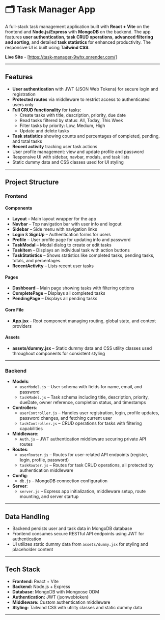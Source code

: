 # 🗂️ Task Manager App

A full-stack task management application built with **React + Vite** on the frontend and **Node.js/Express** with **MongoDB** on the backend. The app features **user authentication**, **task CRUD operations**, **advanced filtering and sorting**, and detailed **task statistics** for enhanced productivity. The responsive UI is built using **Tailwind CSS**.

**Live Site** - [https://task-manager-9whx.onrender.com/]

---

## Features

- **User authentication** with JWT (JSON Web Tokens) for secure login and registration  
- **Protected routes** via middleware to restrict access to authenticated users only  
- **Full CRUD functionality** for tasks:  
  - Create tasks with title, description, priority, due date  
  - Read tasks filtered by status: All, Today, This Week  
  - Filter tasks by priority: Low, Medium, High  
  - Update and delete tasks  
- **Task statistics** showing counts and percentages of completed, pending, and total tasks  
- **Recent activity** tracking user task actions  
- User profile management: view and update profile and password  
- Responsive UI with sidebar, navbar, modals, and task lists  
- Static dummy data and CSS classes used for UI styling  

---

## Project Structure

### Frontend

#### Components

- **Layout** – Main layout wrapper for the app  
- **Navbar** – Top navigation bar with user info and logout  
- **Sidebar** – Side menu with navigation links  
- **Login** & **SignUp** – Authentication forms for users  
- **Profile** – User profile page for updating info and password  
- **TaskModal** – Modal dialog to create or edit tasks  
- **TaskItem** – Displays an individual task with action buttons  
- **TaskStatistics** – Shows statistics like completed tasks, pending tasks, totals, and percentages  
- **RecentActivity** – Lists recent user tasks  

#### Pages

- **Dashboard** – Main page showing tasks with filtering options  
- **CompletePage** – Displays all completed tasks  
- **PendingPage** – Displays all pending tasks  

#### Core File

- **App.jsx** – Root component managing routing, global state, and context providers  

#### Assets

- **assets/dummy.jsx** – Static dummy data and CSS utility classes used throughout components for consistent styling  

---

### Backend

- **Models**:  
  - `userModel.js` – User schema with fields for name, email, and password  
  - `taskModel.js` – Task schema including title, description, priority, dueDate, owner reference, completion status, and timestamps  
- **Controllers**:  
  - `userController.js` – Handles user registration, login, profile updates, password changes, and fetching current user  
  - `taskController.js` – CRUD operations for tasks with filtering capabilities  
- **Middleware**:  
  - `Auth.js` – JWT authentication middleware securing private API routes  
- **Routes**:  
  - `userRouter.js` – Routes for user-related API endpoints (register, login, profile, password)  
  - `taskRouter.js` – Routes for task CRUD operations, all protected by authentication middleware  
- **Config**:  
  - `db.js` – MongoDB connection configuration  
- **Server**:  
  - `server.js` – Express app initialization, middleware setup, route mounting, and server startup  

---

## Data Handling

- Backend persists user and task data in MongoDB database  
- Frontend consumes secure RESTful API endpoints using JWT for authentication  
- UI utilizes static dummy data from `assets/dummy.jsx` for styling and placeholder content  

---

## Tech Stack

- **Frontend:** React + Vite  
- **Backend:** Node.js + Express  
- **Database:** MongoDB with Mongoose ODM  
- **Authentication:** JWT (jsonwebtoken)  
- **Middleware:** Custom authentication middleware  
- **Styling:** Tailwind CSS with utility classes and static dummy data  

---



